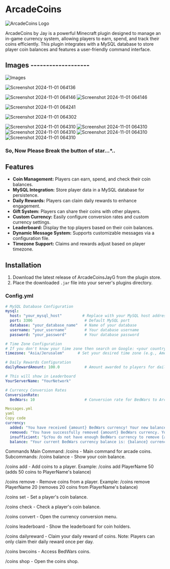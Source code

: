 # ArcadeCoins
![ArcadeCoins Logo](./images/b/Arcade%20Coins%20-%20Custom%20Currency%20&%20Conversion%20System.jpg)  <!-- Replace with your actual image link -->

ArcadeCoins by Jay is a powerful Minecraft plugin designed to manage an in-game currency system, allowing players to earn, spend, and track their coins efficiently. This plugin integrates with a MySQL database to store player coin balances and features a user-friendly command interface.

## Images -------------------
![Images](./images/Screenshot%202024-11-01%20064054.png)

  ![Screenshot 2024-11-01 064136](./images/Screenshot%202024-11-01%20064136.png)


  ![Screenshot 2024-11-01 064146](./images/Screenshot%202024-11-01%20064146.png)
  ![Screenshot 2024-11-01 064146](./images/Screenshot%202024-11-01%20064241.png)


  ![Screenshot 2024-11-01 064241](./images/Screenshot%202024-11-01%20064302.png)


  ![Screenshot 2024-11-01 064302](./images/Screenshot%202024-11-01%20064310.png)


  ![Screenshot 2024-11-01 064310](./images/Screenshot%202024-11-01%20064318.png)
  ![Screenshot 2024-11-01 064310](./images/Screenshot%202024-11-01%20064325.png)
  ![Screenshot 2024-11-01 064310](./images/Screenshot%202024-11-01%20064337.png)
  ![Screenshot 2024-11-01 064310](./images/Screenshot%202024-11-01%20064346.png)
  ![Screenshot 2024-11-01 064310](./images/Screenshot%202024-11-01%20064504.png)

### **So, Now Please Break the button of star...*..**

## Features
- **Coin Management:** Players can earn, spend, and check their coin balances.
- **MySQL Integration:** Store player data in a MySQL database for persistence.
- **Daily Rewards:** Players can claim daily rewards to enhance engagement.
- **Gift System:** Players can share their coins with other players.
- **Custom Currency:** Easily configure conversion rates and custom currency settings.
- **Leaderboard:** Display the top players based on their coin balances.
- **Dynamic Message System:** Supports customizable messages via a configuration file.
- **Timezone Support:** Claims and rewards adjust based on player timezone.

## Installation
1. Download the latest release of ArcadeCoinsJayG from the plugin store.
2. Place the downloaded `.jar` file into your server's plugins directory.

### Config.yml
```yaml
# MySQL Database Configuration
mysql:
  host: "your_mysql_host"         # Replace with your MySQL host address
  port: 3306                       # Default MySQL port
  database: "your_database_name"   # Name of your database
  username: "your_username"        # Your database username
  password: "your_password"        # Your database password

# Time Zone Configuration
# If you don't know your time zone then search on Google: <your country name or your state> time zone
timezone: "Asia/Jerusalem"      # Set your desired time zone (e.g., America/New_York)

# Daily Rewards Configuration
dailyRewardAmount: 100.0           # Amount awarded to players for daily login rewards

# This will show in Leaderboard
YourServerName: "YourNetwork"

# Currency Conversion Rates
ConversionRate:
  BedWars: 10                      # Conversion rate for BedWars to Arcade Coins
```
```yaml
Messages.yml
yaml
Copy code
currency:
  added: "You have received {amount} BedWars currency! Your new balance is: {newBalance} currency."
  removed: "You have successfully removed {amount} BedWars currency. Your new balance is: {newBalance} currency."
  insufficient: "§cYou do not have enough BedWars currency to remove {amount}. Your current balance is: {currentBalance} currency."
  balance: "Your current BedWars currency balance is: {balance} currency."
```
Commands
Main Command:
/coins - Main command for arcade coins.
Subcommands:
/coins balance - Show your coin balance.

/coins add <player> <amount> - Add coins to a player.
Example: /coins add PlayerName 50 (adds 50 coins to PlayerName's balance)

/coins remove <player> <amount> - Remove coins from a player.
Example: /coins remove PlayerName 20 (removes 20 coins from PlayerName's balance)

/coins set <player> <amount> - Set a player's coin balance.

/coins check <player> - Check a player's coin balance.

/coins convert - Open the currency conversion menu.

/coins leaderboard - Show the leaderboard for coin holders.

/coins dailyreward - Claim your daily reward of coins.
Note: Players can only claim their daily reward once per day.

/coins bwcoins - Access BedWars coins.

/coins shop - Open the coins shop.